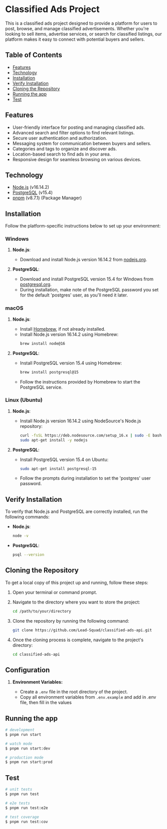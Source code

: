 # Classified Ads Project

This is a classified ads project designed to provide a platform for users to post, browse, and manage classified advertisements. Whether you're looking to sell items, advertise services, or search for classified listings, our platform makes it easy to connect with potential buyers and sellers.

## Table of Contents

- [Features](#features)
- [Technology](#technology)
- [Installation](#installation)
- [Verify Installation](#verify-installation)
- [Cloning the Repository](#cloning-the-repository)
- [Running the app](#running-the-app)
- [Test](#test)

## Features

- User-friendly interface for posting and managing classified ads.
- Advanced search and filter options to find relevant listings.
- Secure user authentication and authorization.
- Messaging system for communication between buyers and sellers.
- Categories and tags to organize and discover ads.
- Location-based search to find ads in your area.
- Responsive design for seamless browsing on various devices.

## Technology

- [Node.js](https://nodejs.org/) (v16.14.2)
- [PostgreSQL](https://www.postgresql.org/) (v15.4)
- [pnpm](https://pnpm.js.org/) (v8.7.1) (Package Manager)

## Installation

Follow the platform-specific instructions below to set up your environment:

### Windows

1. **Node.js**:

   - Download and install Node.js version 16.14.2 from [nodejs.org](https://nodejs.org/).

2. **PostgreSQL**:
   - Download and install PostgreSQL version 15.4 for Windows from [postgresql.org](https://www.postgresql.org/download/windows/).
   - During installation, make note of the PostgreSQL password you set for the default 'postgres' user, as you'll need it later.

### macOS

1. **Node.js**:

   - Install [Homebrew](https://brew.sh/), if not already installed.
   - Install Node.js version 16.14.2 using Homebrew:
     ```bash
     brew install node@16
     ```

2. **PostgreSQL**:
   - Install PostgreSQL version 15.4 using Homebrew:
     ```bash
     brew install postgresql@15
     ```
   - Follow the instructions provided by Homebrew to start the PostgreSQL service.

### Linux (Ubuntu)

1. **Node.js**:

   - Install Node.js version 16.14.2 using NodeSource's Node.js repository:
     ```bash
     curl -fsSL https://deb.nodesource.com/setup_16.x | sudo -E bash -
     sudo apt-get install -y nodejs
     ```

2. **PostgreSQL**:
   - Install PostgreSQL version 15.4 on Ubuntu:
     ```bash
     sudo apt-get install postgresql-15
     ```
   - Follow the prompts during installation to set the 'postgres' user password.

## Verify Installation

To verify that Node.js and PostgreSQL are correctly installed, run the following commands:

- **Node.js**:

  ```bash
  node -v

  ```

- **PostgreSQL**:
  ```bash
  psql --version
  ```

## Cloning the Repository

To get a local copy of this project up and running, follow these steps:

1. Open your terminal or command prompt.

2. Navigate to the directory where you want to store the project:

   ```bash
   cd /path/to/your/directory

   ```

3. Clone the repository by running the following command:

   ```bash
   git clone https://github.com/Lead-Squad/classified-ads-api.git

   ```

4. Once the cloning process is complete, navigate to the project's directory:
   ```bash
   cd classified-ads-api
   ```

## Configuration

1. **Environment Variables:**

   - Create a `.env` file in the root directory of the project.
   - Copy all environment variables from `.env.example` and add in .env file, then fill in the values

## Running the app

```bash
# development
$ pnpm run start

# watch mode
$ pnpm run start:dev

# production mode
$ pnpm run start:prod
```

## Test

```bash
# unit tests
$ pnpm run test

# e2e tests
$ pnpm run test:e2e

# test coverage
$ pnpm run test:cov
```
